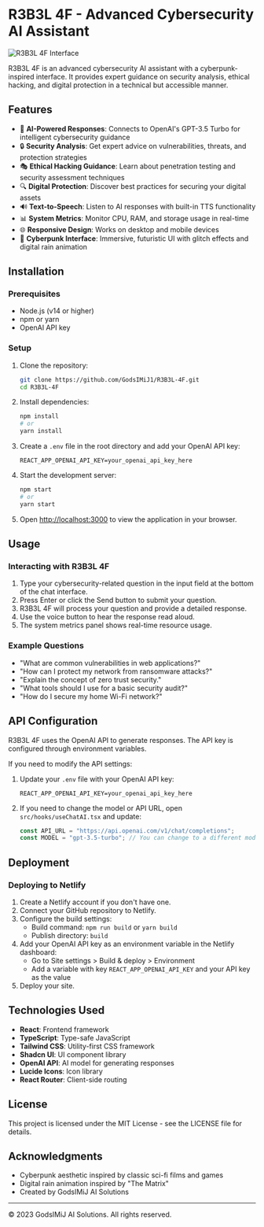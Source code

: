 # R3B3L 4F - Advanced Cybersecurity AI Assistant

![R3B3L 4F Interface](public/screenshot.png)

R3B3L 4F is an advanced cybersecurity AI assistant with a cyberpunk-inspired interface. It provides expert guidance on security analysis, ethical hacking, and digital protection in a technical but accessible manner.

## Features

- 🤖 **AI-Powered Responses**: Connects to OpenAI's GPT-3.5 Turbo for intelligent cybersecurity guidance
- 🔒 **Security Analysis**: Get expert advice on vulnerabilities, threats, and protection strategies
- 🎭 **Ethical Hacking Guidance**: Learn about penetration testing and security assessment techniques
- 🔍 **Digital Protection**: Discover best practices for securing your digital assets
- 🔊 **Text-to-Speech**: Listen to AI responses with built-in TTS functionality
- 📊 **System Metrics**: Monitor CPU, RAM, and storage usage in real-time
- 🌐 **Responsive Design**: Works on desktop and mobile devices
- 🎨 **Cyberpunk Interface**: Immersive, futuristic UI with glitch effects and digital rain animation

## Installation

### Prerequisites

- Node.js (v14 or higher)
- npm or yarn
- OpenAI API key

### Setup

1. Clone the repository:
   ```bash
   git clone https://github.com/GodsIMiJ1/R3B3L-4F.git
   cd R3B3L-4F
   ```

2. Install dependencies:
   ```bash
   npm install
   # or
   yarn install
   ```

3. Create a `.env` file in the root directory and add your OpenAI API key:
   ```
   REACT_APP_OPENAI_API_KEY=your_openai_api_key_here
   ```

4. Start the development server:
   ```bash
   npm start
   # or
   yarn start
   ```

5. Open [http://localhost:3000](http://localhost:3000) to view the application in your browser.

## Usage

### Interacting with R3B3L 4F

1. Type your cybersecurity-related question in the input field at the bottom of the chat interface.
2. Press Enter or click the Send button to submit your question.
3. R3B3L 4F will process your question and provide a detailed response.
4. Use the voice button to hear the response read aloud.
5. The system metrics panel shows real-time resource usage.

### Example Questions

- "What are common vulnerabilities in web applications?"
- "How can I protect my network from ransomware attacks?"
- "Explain the concept of zero trust security."
- "What tools should I use for a basic security audit?"
- "How do I secure my home Wi-Fi network?"

## API Configuration

R3B3L 4F uses the OpenAI API to generate responses. The API key is configured through environment variables.

If you need to modify the API settings:

1. Update your `.env` file with your OpenAI API key:
   ```
   REACT_APP_OPENAI_API_KEY=your_openai_api_key_here
   ```

2. If you need to change the model or API URL, open `src/hooks/useChatAI.tsx` and update:
   ```typescript
   const API_URL = "https://api.openai.com/v1/chat/completions";
   const MODEL = "gpt-3.5-turbo"; // You can change to a different model
   ```

## Deployment

### Deploying to Netlify

1. Create a Netlify account if you don't have one.
2. Connect your GitHub repository to Netlify.
3. Configure the build settings:
   - Build command: `npm run build` or `yarn build`
   - Publish directory: `build`
4. Add your OpenAI API key as an environment variable in the Netlify dashboard:
   - Go to Site settings > Build & deploy > Environment
   - Add a variable with key `REACT_APP_OPENAI_API_KEY` and your API key as the value
5. Deploy your site.

## Technologies Used

- **React**: Frontend framework
- **TypeScript**: Type-safe JavaScript
- **Tailwind CSS**: Utility-first CSS framework
- **Shadcn UI**: UI component library
- **OpenAI API**: AI model for generating responses
- **Lucide Icons**: Icon library
- **React Router**: Client-side routing

## License

This project is licensed under the MIT License - see the LICENSE file for details.

## Acknowledgments

- Cyberpunk aesthetic inspired by classic sci-fi films and games
- Digital rain animation inspired by "The Matrix"
- Created by GodsIMiJ AI Solutions

---

© 2023 GodsIMiJ AI Solutions. All rights reserved.